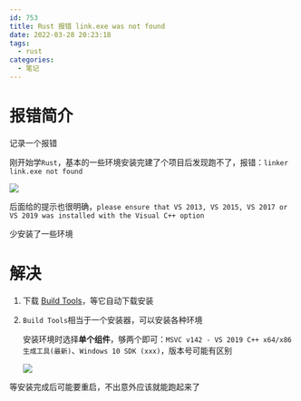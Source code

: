 ```yaml
---
id: 753
title: Rust 报错 link.exe was not found
date: 2022-03-28 20:23:18
tags:
  - rust
categories:
  - 笔记
---
```


# 报错简介

记录一个报错

刚开始学`Rust`，基本的一些环境安装完建了个项目后发现跑不了，报错：`linker link.exe not found`

![](https://imba97.cn/uploads/2022/03/rust-1.png)

后面给的提示也很明确，`please ensure that VS 2013, VS 2015, VS 2017 or VS 2019 was installed with the Visual C++ option`

少安装了一些环境

# 解决

1. 下载 [Build Tools](https://visualstudio.microsoft.com/zh-hans/visual-cpp-build-tools/)，等它自动下载安装

2. `Build Tools`相当于一个安装器，可以安装各种环境

   安装环境时选择**单个组件**，够两个即可：`MSVC v142 - VS 2019 C++ x64/x86 生成工具(最新)`、`Windows 10 SDK (xxx)`，版本号可能有区别

   ![](https://imba97.cn/uploads/2022/03/rust-2.png)

等安装完成后可能要重启，不出意外应该就能跑起来了
